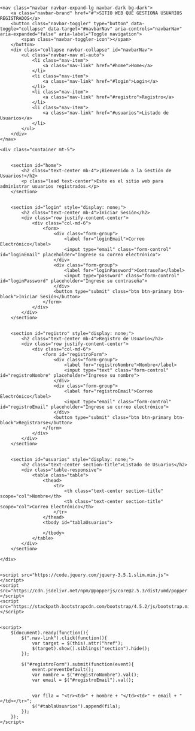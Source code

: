 <!DOCTYPE html>
<html lang="es">
<head>
    <meta charset="UTF-8">
    <meta name="viewport" content="width=device-width, initial-scale=1.0">
    <title>ENTREGABLE 1</title>
    <link rel="stylesheet" href="https://stackpath.bootstrapcdn.com/bootstrap/4.5.2/css/bootstrap.min.css">
    <link rel="stylesheet" href="estilos.css">
<style>body {
    font-family: 'Segoe UI', Tahoma, Geneva, Verdana, sans-serif;
    background-image: url(imagenes/1301602.png);
    background-size: cover;
    background-repeat: no-repeat;
    background-attachment: fixed;
    background-position: center;
    margin: 0;
    padding: 0;
}
</style>

</head>
<body>
    

    <nav class="navbar navbar-expand-lg navbar-dark bg-dark">
        <a class="navbar-brand" href="#">SITIO WEB QUE GESTIONA USUARIOS REGISTRADOS</a>
        <button class="navbar-toggler" type="button" data-toggle="collapse" data-target="#navbarNav" aria-controls="navbarNav" aria-expanded="false" aria-label="Toggle navigation">
            <span class="navbar-toggler-icon"></span>
        </button>
        <div class="collapse navbar-collapse" id="navbarNav">
            <ul class="navbar-nav ml-auto">
                <li class="nav-item">
                    <a class="nav-link" href="#home">Home</a>
                </li>
                <li class="nav-item">
                    <a class="nav-link" href="#login">Login</a>
                </li>
                <li class="nav-item">
                    <a class="nav-link" href="#registro">Registro</a>
                </li>
                <li class="nav-item">
                    <a class="nav-link" href="#usuarios">Listado de Usuarios</a>
                </li>
            </ul>
        </div>
    </nav>

    <div class="container mt-5">

       
        <section id="home">
            <h2 class="text-center mb-4">¡Bienvenido a la Gestión de Usuarios!</h2>
            <p class="lead text-center">Este es el sitio web para administrar usuarios registrados.</p>
        </section>

        
        <section id="login" style="display: none;">
            <h2 class="text-center mb-4">Iniciar Sesión</h2>
            <div class="row justify-content-center">
                <div class="col-md-6">
                    <form>
                        <div class="form-group">
                            <label for="loginEmail">Correo Electrónico</label>
                            <input type="email" class="form-control" id="loginEmail" placeholder="Ingrese su correo electrónico">
                        </div>
                        <div class="form-group">
                            <label for="loginPassword">Contraseña</label>
                            <input type="password" class="form-control" id="loginPassword" placeholder="Ingrese su contraseña">
                        </div>
                        <button type="submit" class="btn btn-primary btn-block">Iniciar Sesión</button>
                    </form>
                </div>
            </div>
        </section>

        
        <section id="registro" style="display: none;">
            <h2 class="text-center mb-4">Registro de Usuario</h2>
            <div class="row justify-content-center">
                <div class="col-md-6">
                    <form id="registroForm">
                        <div class="form-group">
                            <label for="registroNombre">Nombre</label>
                            <input type="text" class="form-control" id="registroNombre" placeholder="Ingrese su nombre">
                        </div>
                        <div class="form-group">
                            <label for="registroEmail">Correo Electrónico</label>
                            <input type="email" class="form-control" id="registroEmail" placeholder="Ingrese su correo electrónico">
                        </div>
                        <button type="submit" class="btn btn-primary btn-block">Registrarse</button>
                    </form>
                </div>
            </div>
        </section>

    
        <section id="usuarios" style="display: none;">
            <h2 class="text-center section-title">Listado de Usuarios</h2>
            <div class="table-responsive">
                <table class="table">
                    <thead>
                        <tr>
                            <th class="text-center section-title" scope="col">Nombre</th>
                            <th class="text-center section-title" scope="col">Correo Electrónico</th>
                        </tr>
                    </thead>
                    <tbody id="tablaUsuarios">
                     
                    </tbody>
                </table>
            </div>
        </section>

    </div>

   
    <script src="https://code.jquery.com/jquery-3.5.1.slim.min.js"></script>
    <script src="https://cdn.jsdelivr.net/npm/@popperjs/core@2.5.3/dist/umd/popper.min.js"></script>
    <script src="https://stackpath.bootstrapcdn.com/bootstrap/4.5.2/js/bootstrap.min.js"></script>

    
    <script>
        $(document).ready(function(){
            $(".nav-link").click(function(){
                var target = $(this).attr("href");
                $(target).show().siblings("section").hide();
            });

            $("#registroForm").submit(function(event){
                event.preventDefault(); 
                var nombre = $("#registroNombre").val();
                var email = $("#registroEmail").val();

             
                var fila = "<tr><td>" + nombre + "</td><td>" + email + "</td></tr>";
                $("#tablaUsuarios").append(fila);
            });
        });
    </script>

</body>
</html>

